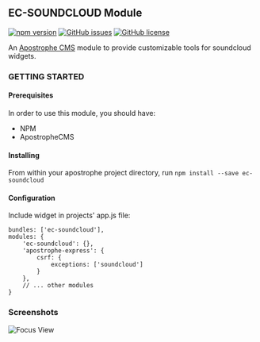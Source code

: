 ## EC-SOUNDCLOUD Module

[![npm version](https://badge.fury.io/js/ec-soundcloud.svg)](https://badge.fury.io/js/ec-soundcloud)
[![GitHub issues](https://img.shields.io/github/issues/earlhamcollege/ec-soundcloud)](https://github.com/earlhamcollege/ec-soundcloud/issues)
[![GitHub license](https://img.shields.io/github/license/earlhamcollege/ec-soundcloud)](https://github.com/earlhamcollege/ec-soundcloud/blob/master/LICENSE)

An [Apostrophe CMS](http://apostrophecms.org/) module to provide customizable tools for soundcloud widgets.


### GETTING STARTED

#### Prerequisites
In order to use this module, you should have:
- NPM
- ApostropheCMS

#### Installing
From within your apostrophe project directory, run
 `npm install --save ec-soundcloud`


#### Configuration
Include widget in projects' app.js file:
```
bundles: ['ec-soundcloud'],
modules: {
    'ec-soundcloud': {},
    'apostrophe-express': {
        csrf: {
            exceptions: ['soundcloud']
        }
    },
    // ... other modules
}
```


### Screenshots
![Focus View](http://porterlibby.herokuapp.com/img_content/ec-soundcloud.png)

